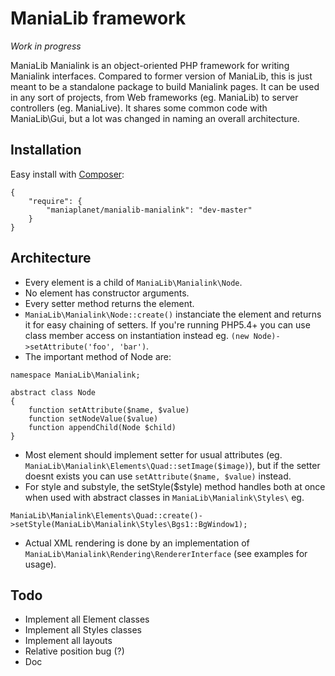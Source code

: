 ManiaLib framework
===================================================

*Work in progress*

ManiaLib Manialink is an object-oriented PHP framework for writing Manialink interfaces.
Compared to former version of ManiaLib, this is just meant to be a standalone package to build Manialink pages.
It can be used in any sort of projects, from Web frameworks (eg. ManiaLib) to server controllers (eg. ManiaLive).
It shares some common code with ManiaLib\Gui, but a lot was changed in naming an overall architecture.

Installation
-----------------------------

Easy install with [Composer](https://getcomposer.org/):

```
{
	"require": {
        "maniaplanet/manialib-manialink": "dev-master"
    }
}
```

Architecture
-----------------------------

 * Every element is a child of `ManiaLib\Manialink\Node`.
 * No element has constructor arguments.
 * Every setter method returns the element.
 * `ManiaLib\Manialink\Node::create()` instanciate the element and returns it for easy chaining of setters. If you're running PHP5.4+ you can use class member access on instantiation instead eg. `(new Node)->setAttribute('foo', 'bar')`.
 * The important method of Node are:

```
namespace ManiaLib\Manialink;

abstract class Node
{
	function setAttribute($name, $value)
	function setNodeValue($value)
	function appendChild(Node $child)
}
```

 * Most element should implement setter for usual attributes (eg. `ManiaLib\Manialink\Elements\Quad::setImage($image)`), but if the setter doesnt exists you can use `setAttribute($name, $value)` instead.
 * For style and substyle, the setStyle($style) method handles both at once when used with abstract classes in `ManiaLib\Manialink\Styles\` eg.
```
ManiaLib\Manialink\Elements\Quad::create()->setStyle(ManiaLib\Manialink\Styles\Bgs1::BgWindow1);
```
 * Actual XML rendering is done by an implementation of `ManiaLib\Manialink\Rendering\RendererInterface` (see examples for usage).

Todo
-----------------------------
 * Implement all Element classes
 * Implement all Styles classes
 * Implement all layouts
 * Relative position bug (?)
 * Doc